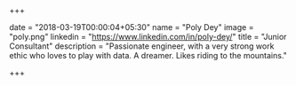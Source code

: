 +++

date = "2018-03-19T00:00:04+05:30" 
name = "Poly Dey"
image = "poly.png"
linkedin = "https://www.linkedin.com/in/poly-dey/"
title = "Junior Consultant"
description = "Passionate engineer, with a very strong work ethic who loves to play with data. A dreamer. Likes riding to the mountains."

+++